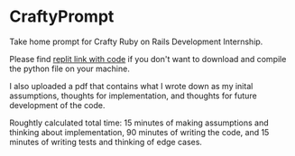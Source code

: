 # CraftyPrompt
Take home prompt for Crafty Ruby on Rails Development Internship.

Please find [replit link with code](https://replit.com/@DanielVandersan/CraftyPrompt "Replit link") if you don't want to download and compile the python file on your machine.

I also uploaded a pdf that contains what I wrote down as my inital assumptions, thoughts for implementation, and thoughts for future development of the code.

Roughtly calculated total time: 15 minutes of making assumptions and thinking about implementation, 90 minutes of writing the code, and 15 minutes of writing tests and thinking of edge cases.
